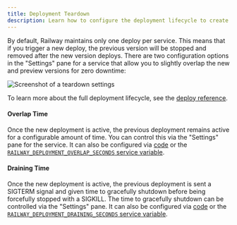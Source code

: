 ```yaml
---
title: Deployment Teardown
description: Learn how to configure the deployment lifecycle to create graceful deploys with zero downtime.
---
```


By default, Railway maintains only one deploy per service. This means that if you trigger a new deploy, the previous version will be stopped and removed after the new version deploys. There are two configuration options in the "Settings" pane for a service that allow you to slightly overlap the new and preview versions for zero downtime:

<Image
src="https://res.cloudinary.com/railway/image/upload/v1750178677/docs/deployment-teardown-guide/s5pqob0j8nreoojbo6dj.png"
alt="Screenshot of a teardown settings"
layout="responsive"
width={642} height={324} quality={80}/>

To learn more about the full deployment lifecycle, see the [deploy reference](/reference/deploy).

#### Overlap Time

Once the new deployment is active, the previous deployment remains active for a configurable amount of time. You can control this via the "Settings" pane for the service. It can also be configured via [code](/reference/config-as-code#overlap-seconds) or the [`RAILWAY_DEPLOYMENT_OVERLAP_SECONDS` service variable](/reference/variables#user-provided-configuration-variables).

#### Draining Time

Once the new deployment is active, the previous deployment is sent a SIGTERM signal and given time to gracefully shutdown before being forcefully stopped with a SIGKILL. The time to gracefully shutdown can be controlled via the "Settings" pane. It can also be configured via [code](/reference/config-as-code#draining-seconds) or the [`RAILWAY_DEPLOYMENT_DRAINING_SECONDS` service variable](/reference/variables#user-provided-configuration-variables).
